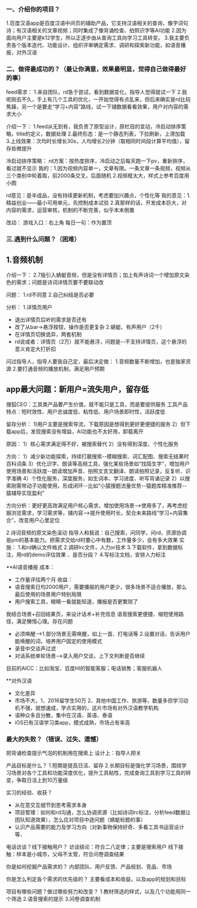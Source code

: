 
### 一、介绍你的项目？
1.百度汉语app是百度汉语中间页的辅助产品，它支持汉语相关的查询，像字词句诗；有汉语相关的文章视频；同时集成了像背诵检查、拍照识字等AI功能
2.因为面向用户主要是k12学生，所以正逐步由从查询工具向学习工具转变。
3.我主要负责各个版本迭代、功能设计、组织评审确定需求、调研和探索新功能，如语音播报，对外汉语

### 二、做得最成功的？（最让你满意，效果最明显，觉得自己做得最好的事）

feed需求：
1.来自团队，rd急于尝试，看到数据变化，指导人觉得就试一下
2.我呢刚去不久，手上有几个工具的优化，一开始觉得有点乱来，但后来确实是rd比较焦躁，另一个是要走“学习+内容”路线，试一下铺数据看看效果，用户对内容的需求大小

介绍一下：
1.feed从无到有，我负责了原型设计，原栏目的变动，冷启动排序策略，title的定义，数据处理
2.最终形态：是一个静态列表，下拉刷新，上滑加载
3.上线效果：次均时长增长30s，人均增长2分钟（取相同时间段计算平均值），留存些微提升

冷启动排序策略：
rd方案：按热度排序，冷启动之后每天跑一下pv，重新排序，看过就不显示
我的：1.因为视频内容单一，文章有限。一条文章一条视频，视频从三个类别中轮着取，前2000条交叉，后面随机
      2.视频框太大，样式上参考百度用小图

rd意见：是半成品，没有持续更新机制，考虑要加兴趣点，个性化等
我的意见：1.精益创业——最小可用单元，先控制成本试验 2.真那样的话，开发成本巨大，对内容的需求，运营审核，机制的不断完善，似乎本末倒置

改动：
游戏入口：右上角
每日一句：作为置顶


### 三.遇到什么问题？（困难）

## 1.音频机制
介绍一下：
2.7版引入蜻蜓音频，但是没有详情页；加上有声诗词一个增加原文染色的需求；问题是诗词详情页要不要联动改

问题：
1.rd不同意
2.自己纠结是否必要

分析：
1.详情页用户
  - 退出详情页后听的需求是否还有
  - 改了从bar->悬浮按钮，操作是否更复杂
2.蜻蜓、有声用户（2千）
  - 在详情页切换诡异，两套机制
  - rd说或者：详情页（2万）就不能悬浮，问题是--不支持详情页，这个悬浮的意义肯定大打折扣

问过指导人，指导人要我自己定，最后决定做：
1.音频数量不断增加，也是独家资源
2.要打通音频的播放机制，满足用户预期

## app最大问题：新用户=流失用户，留存低
搜狐CEO：工具类产品要产生价值，就不能只是工具，而是要提供服务
工具产品特点：短时效性、用户忠诚度低、粘性低、用户场景即时性，活跃度低

留存分析：
    1)用户主要是搜索导流，下载原因是想得到更好更便捷的服务
    2）但下载app后，发现搜索没有增益，AI功能也不太好用，卸载离开

原因：
    1）核心需求满足得不好，被搜索替代
    2）没有得到深度、个性化服务

方向：
    1）减少新功能探索，持续打磨搜索--模糊搜索、词汇配图、搜索无结果时百科词条
    3）优化识字、朗读等高频工具，强化某些场景如“找陌生字”，增加用户使用场景和活跃度--朗读增加声音、拍照文言文翻译、朗读拍照记录，反复听、识字准确
    4）个性化服务，深度服务，如生词本、学习进度、听写背诵记录
    2）以搜索刚需带动子功能使用，形成闭环--比如“小猿搜题流量优势--猿题库精准推荐--猿辅导实现盈利”
    

方向分析：更好更高效满足用户核心需求，增加使用场景-->使用多了，再考虑挖掘浏览需求，学习需求等，铺内容-->提升使用时长，契合未来路线“学习+内容集合”，改变用户心里定位

2.诗词音频的原文染色滚动 
指导人和我说：自己搜索，问同学，问rd，资源协调是pm的基本能力。把需求交给rd时要心中有数，工作量多少，会有多大效果
实施：
1.和rd确认文件格式
2.调研lrc文件，人力or技术
3.下载软件，拿到数据标注，用rd的demo评估效果 、是否分段？
4.写标注文档，安排人力标注


**AI语音播报
成本：
  - 工作量评估两个月
收益：
  - 语音搜索日均2000用户，需要播报的用户更少，很多场景不适合播放，那么最后使用的场景用户特别局限
  - 用户搜索工具，眼睛一看就能知道，播报是否更繁琐了

我结合场景+召回结果页，来设计话术+补充信息
语音搜索更便捷、缩短使用路径，满足懒惰心理。存在问题
 - 必须唤醒-->1.部分场景无需唤醒，如上一首、打电话等 2.设置对话，告诉用户能唤醒的词，培养用户固定的使用模式
 - 录音中交谈声过滤
 - 对话系统单轮场景-->录入用户交谈，上下文判断是否继续

目前的AICC：比如淘宝、百度HI的智能客服；电话销售；客服机器人


**对外汉语
  - 文化差异
  - 市场不大，1、2016留学生50万 2、其他中国工作、旅游等，数量多但学习动机不强，就想速成，学点实用的，这片市场有对外汉语教学机构
  - 语种众多且分散，集中在汉语、英语、泰语
  - iOS已有汉语学习类app，模式成熟，市场占有率高

### 最大的失败？（错误、过失、遗憾）
把背诵检查提示气泡的机制用在搜索上
设计上：指导人把关


产品目标是什么？
1.短期是提高日活、留存
2.长期目标是强化学习场景，围绕学习场景对各个工具和功能深度优化，提升工具粘性，完成查询工具到学习工具的转变，争取日活上到10万量级

实习的经验、收获？
- 从在意交互细节到思考需求本身
- 项目管理：如何和rd沟通，怎么协调资源（比如诗词lrc标注，分析feed数据让团队知道效果），怎么应对项目中途问题（蜻蜓标题的事）
- 认识产品需要的能力及学习方向（对新事物保持好奇、多看工具书运营设计等、

电话访谈？线下接触用户？
访谈结论：符合二八定律；主要是搜索用户
线下接触：样本是小城市，父母不太管，符合问卷调查结果

你是如何挖掘产品需求的？
内部团队、用户反馈、产品规划、竞品、市场

你是怎么判定各个需求的优先级的？
主要看成本和收益，以及app的规划和目标

项目有哪些问题？做过哪些努力和改变？
1.教材筛选的样式，以及几个功能用同一个筛选
2.语音搜索的提示
3.问卷调查机制




































